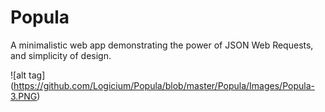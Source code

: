 # Popula
A minimalistic web app demonstrating the power of JSON Web Requests, and simplicity of design. 

![alt tag] (https://github.com/Logicium/Popula/blob/master/Popula/Images/Popula-3.PNG)
